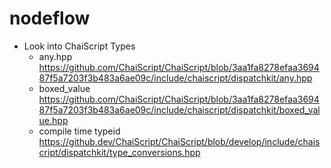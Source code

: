 # nodeflow

- Look into ChaiScript Types
  -  any.hpp https://github.com/ChaiScript/ChaiScript/blob/3aa1fa8278efaa369487f5a7203f3b483a6ae09c/include/chaiscript/dispatchkit/any.hpp
  -  boxed_value https://github.com/ChaiScript/ChaiScript/blob/3aa1fa8278efaa369487f5a7203f3b483a6ae09c/include/chaiscript/dispatchkit/boxed_value.hpp
  -  compile time typeid https://github.dev/ChaiScript/ChaiScript/blob/develop/include/chaiscript/dispatchkit/type_conversions.hpp
